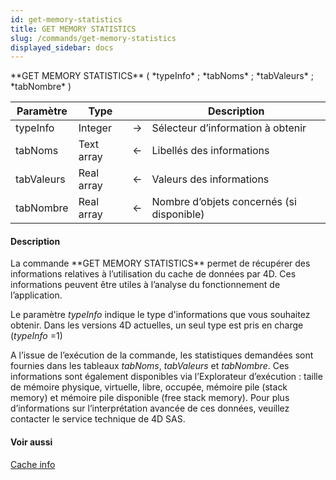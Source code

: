 ```yaml
---
id: get-memory-statistics
title: GET MEMORY STATISTICS
slug: /commands/get-memory-statistics
displayed_sidebar: docs
---
```


<!--REF #_command_.GET MEMORY STATISTICS.Syntax-->**GET MEMORY STATISTICS** ( *typeInfo* ; *tabNoms* ; *tabValeurs* ; *tabNombre* )<!-- END REF-->
<!--REF #_command_.GET MEMORY STATISTICS.Params-->
| Paramètre | Type |  | Description |
| --- | --- | --- | --- |
| typeInfo | Integer | &rarr; | Sélecteur d’information à obtenir |
| tabNoms | Text array | &larr; | Libellés des informations |
| tabValeurs | Real array | &larr; | Valeurs des informations |
| tabNombre | Real array | &larr; | Nombre d’objets concernés (si disponible) |

<!-- END REF-->

#### Description 

<!--REF #_command_.GET MEMORY STATISTICS.Summary-->La commande **GET MEMORY STATISTICS** permet de récupérer des informations relatives à l’utilisation du cache de données par 4D.<!-- END REF--> Ces informations peuvent être utiles à l’analyse du fonctionnement de l’application. 

Le paramètre *typeInfo* indique le type d'informations que vous souhaitez obtenir. Dans les versions 4D actuelles, un seul type est pris en charge (*typeInfo* \=1)

A l’issue de l’exécution de la commande, les statistiques demandées sont fournies dans les tableaux *tabNoms*, *tabValeurs* et *tabNombre*. Ces informations sont également disponibles via l’Explorateur d’exécution : taille de mémoire physique, virtuelle, libre, occupée, mémoire pile (stack memory) et mémoire pile disponible (free stack memory). Pour plus d’informations sur l’interprétation avancée de ces données, veuillez contacter le service technique de 4D SAS.

#### Voir aussi 

[Cache info](cache-info.md)  